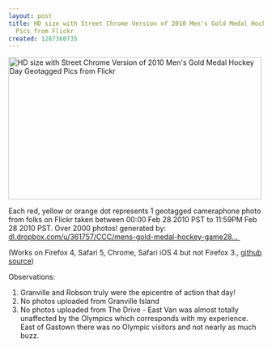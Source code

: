 ```yaml
---
layout: post
title: HD size with Street Chrome Version of 2010 Men's Gold Medal Hockey Day Geotagged
  Pics from Flickr
created: 1287360735
---
```

<p><a href="http://www.flickr.com/photos/roland/5088376393/" title="HD size with Street Chrome Version of 2010 Men's Gold Medal Hockey Day Geotagged Pics from Flickr by roland, on Flickr"><img src="http://farm5.static.flickr.com/4103/5088376393_7e5c86a849.jpg" alt="HD size with Street Chrome Version of 2010 Men's Gold Medal Hockey Day Geotagged Pics from Flickr" height="281" width="500"></a></p><p>Each red, yellow or orange dot represents 1 geotagged cameraphone photo from folks on Flickr taken between 00:00 Feb 28 2010 PST to 11:59PM Feb 28 2010 PST. Over 2000 photos!  generated by: <a href="http://dl.dropbox.com/u/361757/CCC/mens-gold-medal-hockey-game28feb2010-HD.html">dl.dropbox.com/u/361757/CCC/mens-gold-medal-hockey-game28...&nbsp;</a></p><p>(Works on Firefox 4, Safari 5, Chrome, Safari iOS 4 but not Firefox 3., <a href="http://github.com/rtanglao/rth5/blob/master/mens-gold-medal-hockey-game28feb2010-HD.html">github source</a>)</p><p>Observations:</p><ol><li>Granville and Robson truly were the epicentre of action that day!</li><li>No photos uploaded from Granville Island </li><li>No photos uploaded from The Drive - East Van was almost totally unaffected by the Olympics which corresponds with my experience. East of Gastown there was no Olympic visitors and not nearly as much buzz.</li></ol>

